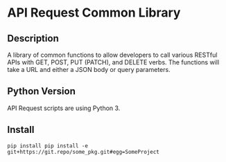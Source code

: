 # API Request Common Library

## Description

A library of common functions to allow developers to call various RESTful APIs with GET, 
POST, PUT (PATCH), and DELETE verbs. The functions will take a URL and either a JSON body or 
query parameters.

## Python Version

API Request scripts are using Python 3.

## Install

```pip install pip install -e git+https://git.repo/some_pkg.git#egg=SomeProject```